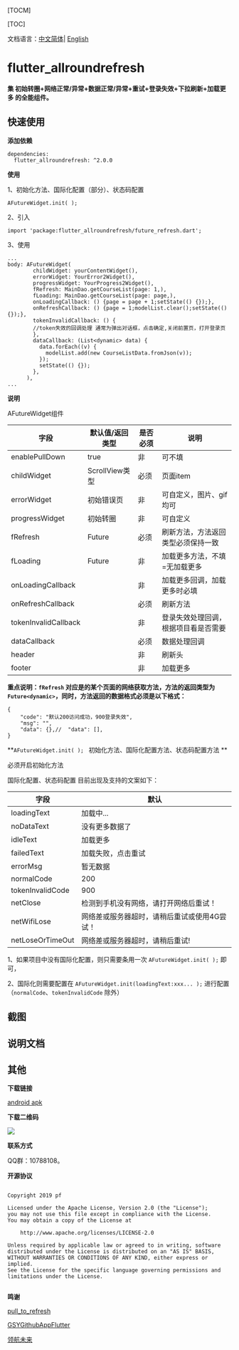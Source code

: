 [TOCM]

[TOC]





文档语言：[中文简体](<https://github.com/android-pf/flutter_allroundrefresh/blob/master/README.md> )| [English](<https://github.com/android-pf/flutter_allroundrefresh/blob/master/README_EN.md> )

# flutter_allroundrefresh

**集 初始转圈+网络正常/异常+数据正常/异常+重试+登录失效+下拉刷新+加载更多 的全能组件。**

## 快速使用

**添加依赖**

```flutter
dependencies:
  flutter_allroundrefresh: ^2.0.0
```

**使用**

1、初始化方法、国际化配置（部分）、状态码配置

```flutter
AFutureWidget.init( );
```

2、引入

```flutter
import 'package:flutter_allroundrefresh/future_refresh.dart';
```

3、使用

```flutter
...
body: AFutureWidget(
        childWidget: yourContentWidget(),
        errorWidget: YourError2Widget(),
        progressWidget: YourProgress2Widget(),
        fRefresh: MainDao.getCourseList(page: 1,),
        fLoading: MainDao.getCourseList(page: page,),
        onLoadingCallback: () {page = page + 1;setState(() {});},
        onRefreshCallback: () {page = 1;modelList.clear();setState(() {});},
        tokenInvalidCallback: () {
        //token失效的回调处理 通常为弹出对话框，点击确定,关闭前置页，打开登录页
        },
        dataCallback: (List<dynamic> data) {
          data.forEach((v) {
            modelList.add(new CourseListData.fromJson(v));
          });
          setState(() {});
        },
      ),
...
```

**说明**

AFutureWidget组件

| 字段                 | 默认值/返回类型 | 是否必须 | 说明                                 |
| -------------------- | --------------- | -------- | ------------------------------------ |
| enablePullDown       | true            | 非       | 可不填                               |
| childWidget          | ScrollView类型  | 必须     | 页面item                             |
| errorWidget          | 初始错误页      | 非       | 可自定义，图片、gif均可              |
| progressWidget       | 初始转圈        | 非       | 可自定义                             |
| fRefresh             | Future<dynamic> | 必须     | 刷新方法，方法返回类型必须保持一致   |
| fLoading             | Future<dynamic> | 非       | 加载更多方法，不填=无加载更多        |
| onLoadingCallback    |                 | 非       | 加载更多回调，加载更多时必填         |
| onRefreshCallback    |                 | 必须     | 刷新方法                             |
| tokenInvalidCallback |                 | 非       | 登录失效处理回调，根据项目看是否需要 |
| dataCallback         |                 | 必须     | 数据处理回调                         |
| header               |                 | 非       | 刷新头                               |
| footer               |                 | 非       | 加载更多                             |

**重点说明：`fRefresh`  对应是的某个页面的网络获取方法，方法的返回类型为 `Future<dynamic>`，同时，方法返回的数据格式必须是以下格式：**

```flutter
{
    "code": "默认200访问成功，900登录失效",
    "msg": "",
    "data": {},//  "data": [],
}
```



**`AFutureWidget.init( ); `  初始化方法、国际化配置方法、状态码配置方法 **

必须开启初始化方法

国际化配置、状态码配置 目前出现及支持的文案如下：

| 字段             | 默认                                         |
| ---------------- | -------------------------------------------- |
| loadingText      | 加载中...                                    |
| noDataText       | 没有更多数据了                               |
| idleText         | 加载更多                                     |
| failedText       | 加载失败，点击重试                           |
| errorMsg         | 暂无数据                                     |
| normalCode       | 200                                          |
| tokenInvalidCode | 900                                          |
| netClose         | 检测到手机没有网络，请打开网络后重试！       |
| netWifiLose      | 网络差或服务器超时，请稍后重试或使用4G尝试！ |
| netLoseOrTimeOut | 网络差或服务器超时，请稍后重试!              |

1、如果项目中没有国际化配置，则只需要条用一次 `AFutureWidget.init( );` 即可，

2、国际化则需要配置在 `AFutureWidget.init(loadingText:xxx... );`  进行配置（`normalCode`、`tokenInvalidCode` 除外）

## 截图

## 说明文档



## 其他

**下载链接**

[android apk](https://www.pgyer.com/X4Bi )

**下载二维码**

![](https://www.pgyer.com/app/qrcode/X4Bi)

**联系方式**

QQ群：10788108。

**开源协议**

```
 
Copyright 2019 pf

Licensed under the Apache License, Version 2.0 (the "License");
you may not use this file except in compliance with the License.
You may obtain a copy of the License at

    http://www.apache.org/licenses/LICENSE-2.0

Unless required by applicable law or agreed to in writing, software
distributed under the License is distributed on an "AS IS" BASIS,
WITHOUT WARRANTIES OR CONDITIONS OF ANY KIND, either express or implied.
See the License for the specific language governing permissions and
limitations under the License.
 
```

**鸣谢**

[pull_to_refresh](https://pub.flutter-io.cn/packages/pull_to_refresh )

[GSYGithubAppFlutter](https://github.com/CarGuo/GSYGithubAppFlutter )

[领航未来](http://wzk.36ve.com/index.php/home/index )

